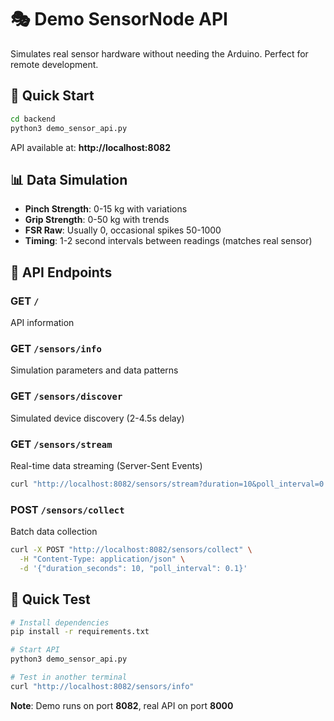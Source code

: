# 🎭 Demo SensorNode API

Simulates real sensor hardware without needing the Arduino. Perfect for remote development.

## 🚀 Quick Start

```bash
cd backend
python3 demo_sensor_api.py
```

API available at: **http://localhost:8082**

## 📊 Data Simulation

- **Pinch Strength**: 0-15 kg with variations
- **Grip Strength**: 0-50 kg with trends  
- **FSR Raw**: Usually 0, occasional spikes 50-1000
- **Timing**: 1-2 second intervals between readings (matches real sensor)

## 🔗 API Endpoints

### GET `/`
API information

### GET `/sensors/info`
Simulation parameters and data patterns

### GET `/sensors/discover`
Simulated device discovery (2-4.5s delay)

### GET `/sensors/stream`
Real-time data streaming (Server-Sent Events)
```bash
curl "http://localhost:8082/sensors/stream?duration=10&poll_interval=0.1"
```

### POST `/sensors/collect`
Batch data collection
```bash
curl -X POST "http://localhost:8082/sensors/collect" \
  -H "Content-Type: application/json" \
  -d '{"duration_seconds": 10, "poll_interval": 0.1}'
```

## 📝 Quick Test

```bash
# Install dependencies
pip install -r requirements.txt

# Start API
python3 demo_sensor_api.py

# Test in another terminal
curl "http://localhost:8082/sensors/info"
```

**Note**: Demo runs on port **8082**, real API on port **8000**
